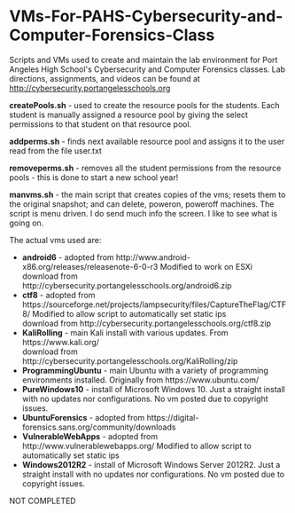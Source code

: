 # VMs-For-PAHS-Cybersecurity-and-Computer-Forensics-Class
Scripts and VMs used to create and maintain the lab environment for Port Angeles High School's Cybersecurity and Computer Forensics classes.  Lab directions, assignments, and videos can be found at http://cybersecurity.portangelesschools.org

<b>createPools.sh</b> - used to create the resource pools for the students.  Each student is manually assigned a resource pool by giving the select permissions to that student on that resource pool.

<b>addperms.sh</b> - finds next available resource pool and assigns it to the user read from the file user.txt

<b>removeperms.sh</b> - removes all the student permissions from the resource pools - this is done to start a new school year!

<b>manvms.sh</b> - the main script that creates copies of the vms; resets them to the original snapshot; and can delete, poweron, poweroff machines.  The script is menu driven.  I do send much info the screen.  I like to see what is going on.

The actual vms used are:

<ul>
   <li><b>android6</b> - adopted from http://www.android-x86.org/releases/releasenote-6-0-r3 Modified to work on ESXi<br>
   download from http://cybersecurity.portangelesschools.org/android6.zip</li>
   
   <li><b>ctf8</b> - adopted from https://sourceforge.net/projects/lampsecurity/files/CaptureTheFlag/CTF8/  Modified to allow script to automatically set static ips<br>
   download from http://cybersecurity.portangelesschools.org/ctf8.zip</li>
   
   <li><b>KaliRolling</b> - main Kali install with various updates. From https://www.kali.org/<br>
   download from http://cybersecurity.portangelesschools.org/KaliRolling/zip</li>
   
   <li><b>ProgrammingUbuntu</b> - main Ubuntu with a variety of programming environments installed. Originally from https://www.ubuntu.com/<br></li>
   
   <li><b>PureWindows10</b> - install of Microsoft Windows 10. Just a straight install with no updates nor configurations. No vm posted due to copyright issues.<br></li>
   
   <li><b>UbuntuForensics</b> - adopted from https://digital-forensics.sans.org/community/downloads<br></li>
   
   <li><b>VulnerableWebApps</b> - adopted from http://www.vulnerablewebapps.org/ Modified to allow script to automatically set static ips<br></li>
   
   <li><b>Windows2012R2</b> - install of Microsoft Windows Server 2012R2. Just a straight install with no updates nor configurations. No vm posted due to copyright issues.<br></li>
</ul>

NOT COMPLETED
